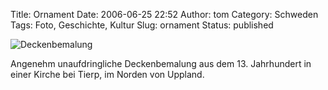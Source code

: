 Title: Ornament
Date: 2006-06-25 22:52
Author: tom
Category: Schweden
Tags: Foto, Geschichte, Kultur
Slug: ornament
Status: published

![Deckenbemalung](/pic/tierpkyrka.jpg "Deckenbemalung")

Angenehm unaufdringliche Deckenbemalung aus dem 13. Jahrhundert in einer
Kirche bei Tierp, im Norden von Uppland.

